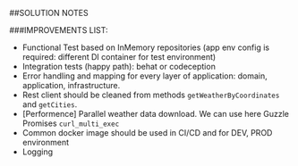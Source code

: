 ##SOLUTION NOTES

###IMPROVEMENTS LIST:
* Functional Test based on InMemory repositories (app env config is required: different DI container for test environment)
* Integration tests (happy path): behat or codeception
* Error handling and mapping for every layer of application: domain, application, infrastructure.
* Rest client should be cleaned from methods ``getWeatherByCoordinates`` and ``getCities``. 
* [Performence] Parallel weather data download. We can use here
Guzzle Promises ``curl_multi_exec``
* Common docker image should be used in CI/CD and for DEV, PROD environment
* Logging
